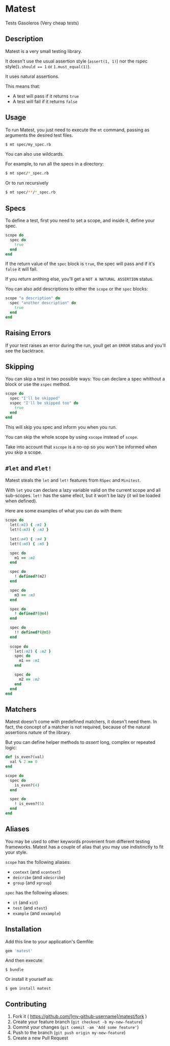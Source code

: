 # Matest

Tests Gasoleros (Very cheap tests)

## Description

Matest is a very small testing library.

It doesn't use the usual assertion style (`assert(1, 1)`) nor the rspec style(`1.should == 1` or `1.must_equal(1)`).

It uses natural assertions.

This means that:
- A test will pass if it returns `true`
- A test will fail if it returns `false`

## Usage

To run Matest, you just need to execute the `mt` command, passing as arguments the desired test files.

```bash
$ mt spec/my_spec.rb
```

You can also use wildcards.

For example, to run all the specs in a directory:
```bash
$ mt spec/*_spec.rb
```

Or to run recursively
```bash
$ mt spec/**/*_spec.rb
```

## Specs

To define a test, first you need to set a scope, and inside it, define your spec.
```ruby
scope do
  spec do
    true
  end
end
```

If the return value of the `spec` block is `true`, the spec will pass and if it's `false` it will fail.

If you return anithing else, you'll get a `NOT A NATURAL ASSERTION` status.

You can also add descriptions to either the `scope` or the `spec` blocks:

```ruby
scope "a description" do
  spec "another description" do
    true
  end
end
```

## Raising Errors

If your test raises an error during the run, youll get an `ERROR` status and you'll see the backtrace.

## Skipping

You can skip a test in two possible ways: You can declare a spec whithout a block or use the `xspec` method.

```ruby
scope do
  spec "I'll be skipped"
  xspec "I'll be skipped too" do
    true
  end
end
```

This will skip you spec and inform you when you run.

You can skip the whole scope  by using `xscope` instead of `scope`.

Take into account that `xscope` is a no-op so you won't be informed when you skip a scope.

## `#let` and `#let!`

Matest steals the `let` and `let!` features from `RSpec` and `Minitest`.

With `let` you can declare a lazy variable valid on the current scope and all sub-scopes. `let!` has the same efect, but it won't be lazy (it wil be loaded when defined).

Here are some examples of what you can do with them:

```ruby
scope do
  let(:m1) { :m1 }
  let!(:m3) { :m3 }
  
  let(:m4) { :m4 }
  let!(:m5) { :m5 }

  spec do
    m1 == :m1
  end

  spec do
    ! defined?(m2)
  end

  spec do
    m3 == :m3
  end

  spec do
    ! defined?(@m4)
  end

  spec do
    !! defined?(@m5)
  end
  
  scope do
    let(:m2) { :m2 }
    spec do
      m1 == :m1
    end

    spec do
      m2 == :m2
    end
  end
end
```

## Matchers

Matest doesn't come with predefined matchers, it doesn't need them. In fact, the concept of a matcher is not required, because of the natural assertions nature of the library.

But you can define helper methods to *assert* long, complex or repeated logic:

```ruby
def is_even?(val)
  val % 2 == 0
end

scope do
  spec do
    is_even?(4)
  end

  spec do
    ! is_even?(5)
  end
end
```

## Aliases

You may be used to other keywords provenient from different testing frameworks. Matest has a couple of alias that you may use indistinctly to fit your style.

`scope` has the following aliases:
- `context` (and `xcontext`)
- `describe` (and `xdescribe`)
- `group` (and `xgroup`)

`spec` has the following aliases:
- `it` (and `xit`)
- `test` (and `xtest`)
- `example` (and `xexample`)

## Installation

Add this line to your application's Gemfile:

```ruby
gem 'matest'
```

And then execute:

    $ bundle

Or install it yourself as:

    $ gem install matest

## Contributing

1. Fork it ( https://github.com/[my-github-username]/matest/fork )
2. Create your feature branch (`git checkout -b my-new-feature`)
3. Commit your changes (`git commit -am 'Add some feature'`)
4. Push to the branch (`git push origin my-new-feature`)
5. Create a new Pull Request
